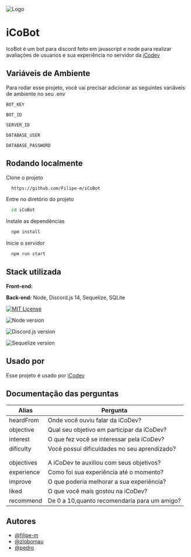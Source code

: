 
![Logo](https://cdn.discordapp.com/attachments/1093177787717783752/1097648475774144643/barrinha3_iCoDev-bymillenium.png)


# iCoBot

IcoBot é um bot para discord feito em javascript e node para realizar avaliações de usuarios e sua experiência no servidor da [iCodev](https://discord.gg/Yu55wcHef3) 


## Variáveis de Ambiente

Para rodar esse projeto, você vai precisar adicionar as seguintes variáveis de ambiente no seu .env

`BOT_KEY`

`BOT_ID`

`SERVER_ID`

`DATABASE_USER`

`DATABASE_PASSWORD`
## Rodando localmente

Clone o projeto

```bash
  https://github.com/Filipe-m/iCoBot
```

Entre no diretório do projeto

```bash
  cd iCoBot
```

Instale as dependências

```bash
  npm install
```

Inicie o servidor

```bash
  npm run start
```


## Stack utilizada

**Front-end:** 

**Back-end:** Node, Discord.js 14, Sequelize, SQLite



[![MIT License](https://img.shields.io/badge/License-MIT-green.svg)](https://choosealicense.com/licenses/mit/)

![Node version](https://img.shields.io/badge/Node-18.15.0-sucess)

![Discord.js version](https://img.shields.io/badge/Discord.js-14.9.0-blue)

![Sequelize version](https://img.shields.io/badge/Sequelize-6.31.0-blueviolet)
## Usado por

Esse projeto é usado por [iCodev](https://discord.gg/Yu55wcHef3) 

## Documentação das perguntas

| Alias| Pergunta|
|-----------------| ---------------------------------------------------------------- |
|heardFrom|Onde você ouviu falar da iCoDev?|
|objective| Qual seu objetivo em participar da iCoDev?|
|interest| O que fez você se interessar pela iCoDev?|
|dificulty| Você possui dificuldades no seu aprendizado?|
|||
|||
| objectives |A iCoDev te auxiliou com seus objetivos?|
| experience |Como foi sua experiência até o momento? |
|improve|O que poderia melhorar a sua experiência?|
|liked|O que você mais gostou na iCoDev?|
|recommend|De 0 a 10,quanto recomendaria para um amigo?|


## Autores

- [@filipe-m](https://github.com/Filipe-m)
- [@zlobomau ](https://github.com/zlobomau)
- [@pedro]()

